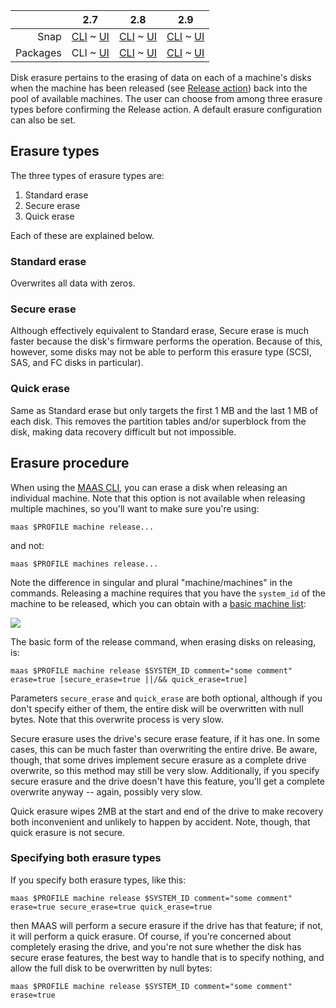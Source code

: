 ||2.7|2.8|2.9|
|-----:|:-----:|:-----:|:-----:|
|Snap|[CLI](/t/disk-erasure/2610) ~ [UI](/t/disk-erasure/2611)|[CLI](/t/disk-erasure/2612) ~ [UI](/t/disk-erasure/2613)|[CLI](/t/disk-erasure/2614) ~ [UI](/t/disk-erasure/2615)|
|Packages|CLI ~ [UI](/t/disk-erasure/2617)|[CLI](/t/disk-erasure/2618) ~ [UI](/t/disk-erasure/2619)|[CLI](/t/disk-erasure/2620) ~ [UI](/t/disk-erasure/2621)|

<!-- deb-2-7-ui
||2.7|2.8|2.9|
|-----:|:-----:|:-----:|:-----:|
|Snap|[CLI](/t/disk-erasure/2610) ~ [UI](/t/disk-erasure/2611)|[CLI](/t/disk-erasure/2612) ~ [UI](/t/disk-erasure/2613)|[CLI](/t/disk-erasure/2614) ~ [UI](/t/disk-erasure/2615)|
|Packages|[CLI](/t/disk-erasure/2616) ~ UI|[CLI](/t/disk-erasure/2618) ~ [UI](/t/disk-erasure/2619)|[CLI](/t/disk-erasure/2620) ~ [UI](/t/disk-erasure/2621)|
 deb-2-7-ui -->

<!-- deb-2-8-cli
||2.7|2.8|2.9|
|-----:|:-----:|:-----:|:-----:|
|Snap|[CLI](/t/disk-erasure/2610) ~ [UI](/t/disk-erasure/2611)|[CLI](/t/disk-erasure/2612) ~ [UI](/t/disk-erasure/2613)|[CLI](/t/disk-erasure/2614) ~ [UI](/t/disk-erasure/2615)|
|Packages|[CLI](/t/disk-erasure/2616) ~ [UI](/t/disk-erasure/2617)|CLI ~ [UI](/t/disk-erasure/2619)|[CLI](/t/disk-erasure/2620) ~ [UI](/t/disk-erasure/2621)|
 deb-2-8-cli -->

<!-- deb-2-8-ui
||2.7|2.8|2.9|
|-----:|:-----:|:-----:|:-----:|
|Snap|[CLI](/t/disk-erasure/2610) ~ [UI](/t/disk-erasure/2611)|[CLI](/t/disk-erasure/2612) ~ [UI](/t/disk-erasure/2613)|[CLI](/t/disk-erasure/2614) ~ [UI](/t/disk-erasure/2615)|
|Packages|[CLI](/t/disk-erasure/2616) ~ [UI](/t/disk-erasure/2617)|[CLI](/t/disk-erasure/2618) ~ UI|[CLI](/t/disk-erasure/2620) ~ [UI](/t/disk-erasure/2621)|
 deb-2-8-ui -->

<!-- deb-2-9-cli
||2.7|2.8|2.9|
|-----:|:-----:|:-----:|:-----:|
|Snap|[CLI](/t/disk-erasure/2610) ~ [UI](/t/disk-erasure/2611)|[CLI](/t/disk-erasure/2612) ~ [UI](/t/disk-erasure/2613)|[CLI](/t/disk-erasure/2614) ~ [UI](/t/disk-erasure/2615)|
|Packages|[CLI](/t/disk-erasure/2616) ~ [UI](/t/disk-erasure/2617)|[CLI](/t/disk-erasure/2618) ~ [UI](/t/disk-erasure/2619)|CLI ~ [UI](/t/disk-erasure/2621)|
 deb-2-9-cli -->

<!-- deb-2-9-ui
||2.7|2.8|2.9|
|-----:|:-----:|:-----:|:-----:|
|Snap|[CLI](/t/disk-erasure/2610) ~ [UI](/t/disk-erasure/2611)|[CLI](/t/disk-erasure/2612) ~ [UI](/t/disk-erasure/2613)|[CLI](/t/disk-erasure/2614) ~ [UI](/t/disk-erasure/2615)|
|Packages|[CLI](/t/disk-erasure/2616) ~ [UI](/t/disk-erasure/2617)|[CLI](/t/disk-erasure/2618) ~ [UI](/t/disk-erasure/2619)|[CLI](/t/disk-erasure/2620) ~ UI|
 deb-2-9-ui -->

<!-- snap-2-7-cli
||2.7|2.8|2.9|
|-----:|:-----:|:-----:|:-----:|
|Snap|CLI ~ [UI](/t/disk-erasure/2611)|[CLI](/t/disk-erasure/2612) ~ [UI](/t/disk-erasure/2613)|[CLI](/t/disk-erasure/2614) ~ [UI](/t/disk-erasure/2615)|
|Packages|[CLI](/t/disk-erasure/2616) ~ [UI](/t/disk-erasure/2617)|[CLI](/t/disk-erasure/2618) ~ [UI](/t/disk-erasure/2619)|[CLI](/t/disk-erasure/2620) ~ [UI](/t/disk-erasure/2621)|
 snap-2-7-cli -->

<!-- snap-2-7-ui
||2.7|2.8|2.9|
|-----:|:-----:|:-----:|:-----:|
|Snap|[CLI](/t/disk-erasure/2610) ~ UI|[CLI](/t/disk-erasure/2612) ~ [UI](/t/disk-erasure/2613)|[CLI](/t/disk-erasure/2614) ~ [UI](/t/disk-erasure/2615)|
|Packages|[CLI](/t/disk-erasure/2616) ~ [UI](/t/disk-erasure/2617)|[CLI](/t/disk-erasure/2618) ~ [UI](/t/disk-erasure/2619)|[CLI](/t/disk-erasure/2620) ~ [UI](/t/disk-erasure/2621)|
 snap-2-7-ui -->

<!-- snap-2-8-cli
||2.7|2.8|2.9|
|-----:|:-----:|:-----:|:-----:|
|Snap|[CLI](/t/disk-erasure/2610) ~ [UI](/t/disk-erasure/2611)|CLI ~ [UI](/t/disk-erasure/2613)|[CLI](/t/disk-erasure/2614) ~ [UI](/t/disk-erasure/2615)|
|Packages|[CLI](/t/disk-erasure/2616) ~ [UI](/t/disk-erasure/2617)|[CLI](/t/disk-erasure/2618) ~ [UI](/t/disk-erasure/2619)|[CLI](/t/disk-erasure/2620) ~ [UI](/t/disk-erasure/2621)|
 snap-2-8-cli -->

<!-- snap-2-8-ui
||2.7|2.8|2.9|
|-----:|:-----:|:-----:|:-----:|
|Snap|[CLI](/t/disk-erasure/2610) ~ [UI](/t/disk-erasure/2611)|[CLI](/t/disk-erasure/2612) ~ UI|[CLI](/t/disk-erasure/2614) ~ [UI](/t/disk-erasure/2615)|
|Packages|[CLI](/t/disk-erasure/2616) ~ [UI](/t/disk-erasure/2617)|[CLI](/t/disk-erasure/2618) ~ [UI](/t/disk-erasure/2619)|[CLI](/t/disk-erasure/2620) ~ [UI](/t/disk-erasure/2621)|
 snap-2-8-ui -->

<!-- snap-2-9-cli
||2.7|2.8|2.9|
|-----:|:-----:|:-----:|:-----:|
|Snap|[CLI](/t/disk-erasure/2610) ~ [UI](/t/disk-erasure/2611)|[CLI](/t/disk-erasure/2612) ~ [UI](/t/disk-erasure/2613)|CLI ~ [UI](/t/disk-erasure/2615)|
|Packages|[CLI](/t/disk-erasure/2616) ~ [UI](/t/disk-erasure/2617)|[CLI](/t/disk-erasure/2618) ~ [UI](/t/disk-erasure/2619)|[CLI](/t/disk-erasure/2620) ~ [UI](/t/disk-erasure/2621)|
 snap-2-9-cli -->

<!-- snap-2-9-ui
||2.7|2.8|2.9|
|-----:|:-----:|:-----:|:-----:|
|Snap|[CLI](/t/disk-erasure/2610) ~ [UI](/t/disk-erasure/2611)|[CLI](/t/disk-erasure/2612) ~ [UI](/t/disk-erasure/2613)|[CLI](/t/disk-erasure/2614) ~ UI|
|Packages|[CLI](/t/disk-erasure/2616) ~ [UI](/t/disk-erasure/2617)|[CLI](/t/disk-erasure/2618) ~ [UI](/t/disk-erasure/2619)|[CLI](/t/disk-erasure/2620) ~ [UI](/t/disk-erasure/2621)|
 snap-2-9-ui -->

Disk erasure pertains to the erasing of data on each of a machine's disks when the machine has been released (see [Release action](/t/concepts-and-terms/785#heading--release)) back into the pool of available machines. The user can choose from among three erasure types before confirming the Release action. A default erasure configuration can also be set.

<h2 id="heading--erasure-types">Erasure types</h2>

The three types of erasure types are:

1.   Standard erase
2.   Secure erase
3.   Quick erase

Each of these are explained below.

<h3 id="heading--standard-erase">Standard erase</h3>

Overwrites all data with zeros.

<h3 id="heading--secure-erase">Secure erase</h3>

Although effectively equivalent to Standard erase, Secure erase is much faster because the disk's firmware performs the operation. Because of this, however, some disks may not be able to perform this erasure type (SCSI, SAS, and FC disks in particular).

<h3 id="heading--quick-erase">Quick erase</h3>

Same as Standard erase but only targets the first 1 MB and the last 1 MB of each disk. This removes the partition tables and/or superblock from the disk, making data recovery difficult but not impossible.

<!-- deb-2-7-ui deb-2-8-ui deb-2-9-ui snap-2-8-ui snap-2-9-ui snap-2-7-ui
<h2 id="heading--default-configuration">Default configuration</h2>

A default erasure configuration can be set on the 'Settings' page by selecting the 'Storage' tab.

<a href="https://assets.ubuntu.com/v1/4e90c4c7-installconfig-storage-erasure__defaults.png" target = "_blank"><img src="https://assets.ubuntu.com/v1/4e90c4c7-installconfig-storage-erasure__defaults.png"></a>

If option 'Erase machines' disks prior to releasing' is chosen then users will be compelled to use disk erasure. That option will be pre-filled in the machine's view and the user will be unable to remove the option.

With the above defaults, the machine's view will look like this when the Release action is chosen:

<a href="https://assets.ubuntu.com/v1/66e1dcc2-installconfig-storage-erasure__defaults-node.png" target = "_blank"><img src="https://assets.ubuntu.com/v1/66e1dcc2-installconfig-storage-erasure__defaults-node.png"></a>

Where 'secure erase' and 'quick erase' can then be configured by the user.

<h2 id="heading--order-of-preference">Order of preference</h2>

If all three options are checked when the machine is released the following order of preference is applied:

1.  Use 'secure erase' if the disk supports it
2.  If it does not then use 'quick erase'
deb-2-7-ui deb-2-8-ui deb-2-9-ui snap-2-8-ui snap-2-9-ui snap-2-7-ui -->


<h2>Erasure procedure</h2>

When using the [MAAS CLI](/t/maas-cli/802), you can erase a disk when releasing an individual machine.  Note that this option is not available when releasing multiple machines, so you'll want to make sure you're using:

```
maas $PROFILE machine release...
```

and not:

```
maas $PROFILE machines release...
```

Note the difference in singular and plural "machine/machines" in the commands.  Releasing a machine requires that you have the `system_id` of the machine to be released, which you can obtain with a [basic machine list](/t/the-cli-cookbook/2218#heading--basic-machine-list):

<a href="https://discourse.maas.io/uploads/default/original/1X/a496ac76977909f3403160ca96a1bb7224e785f5.jpeg" target = "_blank"><img src="https://discourse.maas.io/uploads/default/original/1X/a496ac76977909f3403160ca96a1bb7224e785f5.jpeg">
</a>

The basic form of the release command, when erasing disks on releasing, is:

```
maas $PROFILE machine release $SYSTEM_ID comment="some comment" erase=true [secure_erase=true ||/&& quick_erase=true]
```

Parameters `secure_erase` and `quick_erase` are both optional, although if you don't specify either of them, the entire disk will be overwritten with null bytes.  Note that this overwrite process is very slow.

Secure erasure uses the drive's secure erase feature, if it has one.  In some cases, this can be much faster than overwriting the entire drive.  Be aware, though, that some drives implement secure erasure as a complete drive overwrite, so this method may still be very slow.  Additionally, if you specify secure erasure and the drive doesn't have this feature, you'll get a complete overwrite anyway -- again, possibly very slow.

Quick erasure wipes 2MB at the start and end of the drive to make recovery both inconvenient and unlikely to happen by accident.  Note, though, that quick erasure is not secure.

<h3>Specifying both erasure types</h3>

If you specify both erasure types, like this:

```
maas $PROFILE machine release $SYSTEM_ID comment="some comment" erase=true secure_erase=true quick_erase=true
```

then MAAS will perform a secure erasure if the drive has that feature; if not, it will perform a quick erasure.  Of course, if you're concerned about completely erasing the drive, and you're not sure whether the disk has secure erase features, the best way to handle that is to specify nothing, and allow the full disk to be overwritten by null bytes:

```
maas $PROFILE machine release $SYSTEM_ID comment="some comment" erase=true
```